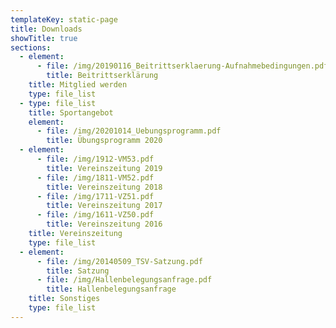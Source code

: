 ```yaml
---
templateKey: static-page
title: Downloads
showTitle: true
sections:
  - element:
      - file: /img/20190116_Beitrittserklaerung-Aufnahmebedingungen.pdf
        title: Beitrittserklärung
    title: Mitglied werden
    type: file_list
  - type: file_list
    title: Sportangebot
    element:
      - file: /img/20201014_Uebungsprogramm.pdf
        title: Übungsprogramm 2020
  - element:
      - file: /img/1912-VM53.pdf
        title: Vereinszeitung 2019
      - file: /img/1811-VM52.pdf
        title: Vereinszeitung 2018
      - file: /img/1711-VZ51.pdf
        title: Vereinszeitung 2017
      - file: /img/1611-VZ50.pdf
        title: Vereinszeitung 2016
    title: Vereinszeitung
    type: file_list
  - element:
      - file: /img/20140509_TSV-Satzung.pdf
        title: Satzung
      - file: /img/Hallenbelegungsanfrage.pdf
        title: Hallenbelegungsanfrage
    title: Sonstiges
    type: file_list
---
```


